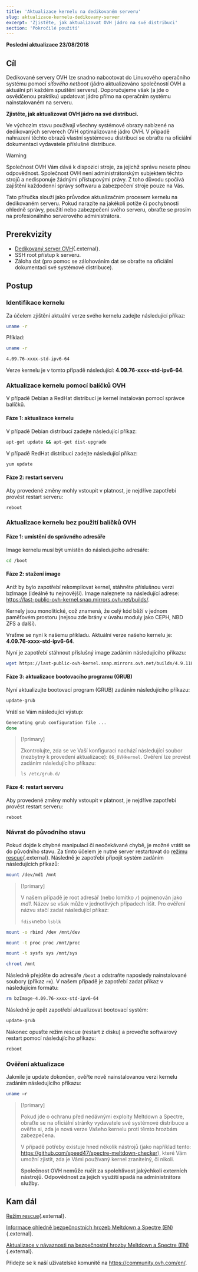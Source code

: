 ```yaml
---
title: 'Aktualizace kernelu na dedikovaném serveru'
slug: aktualizace-kernelu-dedikovany-server
excerpt: 'Zjistěte, jak aktualizovat OVH jádro na své distribuci'
section: 'Pokročilé použití'
---
```


**Poslední aktualizace 23/08/2018**

## Cíl

Dedikované servery OVH lze snadno nabootovat do Linuxového operačního systému pomocí *síťového netboot* (jádro aktualizováno společností OVH a aktuální při každém spuštění serveru). Doporučujeme však (a jde o osvědčenou praktiku) updatovat jádro přímo na operačním systému nainstalovaném na serveru.

**Zjistěte, jak aktualizovat OVH jádro na své distribuci.**

Ve výchozím stavu používají všechny systémové obrazy nabízené na dedikovaných serverech OVH optimalizované jádro OVH. V případě nahrazení těchto obrazů vlastní systémovou distribucí se obraťte na oficiální dokumentaci vydavatele příslušné distribuce.


> [!warning]
>
> Společnost OVH Vám dává k dispozici stroje, za jejichž správu nesete plnou odpovědnost. Společnost OVH není administrátorským subjektem těchto strojů a nedisponuje žádnými přístupovými právy. Z toho důvodu spočívá zajištění každodenní správy softwaru a zabezpečení stroje pouze na Vás. 
> 
> Tato příručka slouží jako průvodce aktualizačním procesem kernelu na dedikovaném serveru. Pokud narazíte na jakékoli potíže či pochybnosti ohledně správy, použití nebo zabezpečení svého serveru, obraťte se prosím na profesionálního serverového administrátora.
>


## Prerekvizity

- [Dedikovaný server OVH](https://www.ovh.cz/dedikovane_servery/){.external}.
- SSH root přístup k serveru.
- Záloha dat (pro pomoc se zálohováním dat se obraťte na oficiální dokumentaci své systémové distribuce).


## Postup

### Identifikace kernelu

Za účelem zjištění aktuální verze svého kernelu zadejte následující příkaz:

```sh
uname -r
```

Příklad:

```sh
uname -r

4.09.76-xxxx-std-ipv6-64
```

Verze kernelu je v tomto případě následující: **4.09.76-xxxx-std-ipv6-64**.

### Aktualizace kernelu pomocí balíčků OVH

V případě Debian a RedHat distribucí je kernel instalován pomocí správce balíčků.


#### Fáze 1: aktualizace kernelu

V případě Debian distribucí zadejte následující příkaz:

```sh
apt-get update && apt-get dist-upgrade
```

V případě RedHat distribucí zadejte následující příkaz:

```sh
yum update
```

#### Fáze 2: restart serveru

Aby provedené změny mohly vstoupit v platnost, je nejdříve zapotřebí provést restart serveru:

```sh
reboot
```


### Aktualizace kernelu bez použití balíčků OVH

#### Fáze 1: umístění do správného adresáře

Image kernelu musí být umístěn do následujícího adresáře:

```sh
cd /boot
```

#### Fáze 2: stažení image

Aniž by bylo zapotřebí rekompilovat kernel, stáhněte příslušnou verzi bzImage (ideálně tu nejnovější). Image naleznete na následující adrese: <https://last-public-ovh-kernel.snap.mirrors.ovh.net/builds/>. 

Kernely jsou monolitické, což znamená, že celý kód běží v jednom paměťovém prostoru (nejsou zde brány v úvahu moduly jako CEPH, NBD ZFS a další). 

Vraťme se nyní k našemu příkladu. Aktuální verze našeho kernelu je: **4.09.76-xxxx-std-ipv6-64**.

Nyní je zapotřebí stáhnout příslušný image zadáním následujícího příkazu:

```sh
wget https://last-public-ovh-kernel.snap.mirrors.ovh.net/builds/4.9.118/313405/bzImage/4.9.118-xxxx-std-ipv6-64/bzImage-4.9.118-xxxx-std-ipv6-64
```

#### Fáze 3: aktualizace bootovacího programu (GRUB)

Nyní aktualizujte bootovací program (GRUB) zadáním následujícího příkazu:

```sh
update-grub
```

Vrátí se Vám následující výstup:

```sh
Generating grub configuration file ...
done
```

> [!primary]
>
> Zkontrolujte, zda se ve Vaší konfiguraci nachází následující soubor (nezbytný k provedení aktualizace): `06_OVHkernel`. Ověření lze provést zadáním následujícího příkazu:
>
> `ls /etc/grub.d/`
>

#### Fáze 4: restart serveru

Aby provedené změny mohly vstoupit v platnost, je nejdříve zapotřebí provést restart serveru:

```sh
reboot
```

### Návrat do původního stavu

Pokud dojde k chybné manipulaci či neočekávané chybě, je možné vrátit se do původního stavu. Za tímto účelem je nutné server restartovat do [režimu rescue](https://docs.ovh.com/cz/cs/dedicated/ovh-rescue/){.external}. Následně je zapotřebí připojit systém zadáním následujících příkazů:

```sh
mount /dev/md1 /mnt
```

> [!primary]
>
> V našem případě je root adresář (nebo lomítko `/`) pojmenován jako *md1*. Název se však může v jednotlivých případech lišit. Pro ověření názvu stačí zadat následující příkaz:
>
> `fdisk`nebo `lsblk`
>

```sh
mount -o rbind /dev /mnt/dev
```

```sh
mount -t proc proc /mnt/proc
```

```sh
mount -t sysfs sys /mnt/sys
```

```sh
chroot /mnt
```

Následně přejděte do adresáře `/boot` a odstraňte naposledy nainstalované soubory (příkaz `rm`). V našem případě je zapotřebí zadat příkaz v následujícím formátu:

```sh
rm bzImage-4.09.76-xxxx-std-ipv6-64
```

Následně je opět zapotřebí aktualizovat bootovací systém:

```sh
update-grub
```

Nakonec opusťte režim rescue (restart z disku) a proveďte softwarový restart pomocí následujícího příkazu:

```sh
reboot
```

### Ověření aktualizace

Jakmile je update dokončen, ověřte nově nainstalovanou verzi kernelu zadáním následujícího příkazu:

```sh
uname –r
```

> [!primary]
>
> Pokud jde o ochranu před nedávnými exploity Meltdown a Spectre, obraťte se na oficiální stránky vydavatele své systémové distribuce a ověřte si, zda je nová verze Vašeho kernelu proti těmto hrozbám zabezpečena.
>
> V případě potřeby existuje hned několik nástrojů (jako například tento: <https://github.com/speed47/spectre-meltdown-checker>), které Vám umožní zjistit, zda je Vámi používaný kernel zranitelný, či nikoli.
>
> **Společnost OVH nemůže ručit za spolehlivost jakýchkoli externích nástrojů. Odpovědnost za jejich využití spadá na administrátora služby.**
>

## Kam dál

[Režim rescue](https://docs.ovh.com/cz/cs/dedicated/ovh-rescue/){.external}.

[Informace ohledně bezpečnostních hrozeb Meltdown a Spectre (EN)](https://docs.ovh.com/fr/dedicated/information-about-meltdown-spectre-vulnerability-fixes/){.external}.

[Aktualizace v návaznosti na bezpečnostní hrozby Meltdown a Spectre (EN)](https://docs.ovh.com/fr/dedicated/meltdown-spectre-kernel-update-per-operating-system/){.external}.

Přidejte se k naší uživatelské komunitě na <https://community.ovh.com/en/>.